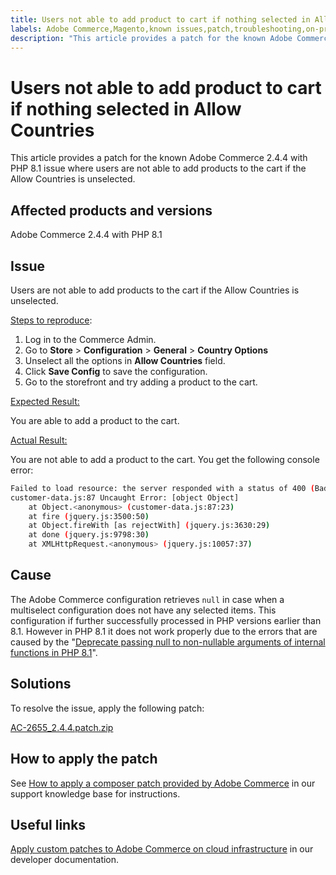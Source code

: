 ```yaml
---
title: Users not able to add product to cart if nothing selected in Allow Countries
labels: Adobe Commerce,Magento,known issues,patch,troubleshooting,on-premises,cloud infrastructure,2.4.4,PHP 8.1,Allow Countries,Configuration,add product to cart
description: "This article provides a patch for the known Adobe Commerce 2.4.4 with PHP 8.1 issue where users are not able to add products to the cart if the Allow Countries is unselected."
---
```


# Users not able to add product to cart if nothing selected in Allow Countries

This article provides a patch for the known Adobe Commerce 2.4.4 with PHP 8.1 issue where users are not able to add products to the cart if the Allow Countries is unselected.

## Affected products and versions

Adobe Commerce 2.4.4 with PHP 8.1

## Issue

Users are not able to add products to the cart if the Allow Countries is unselected.

<u>Steps to reproduce</u>:

1. Log in to the Commerce Admin.
1. Go to **Store** > **Configuration** > **General** > **Country Options**
1. Unselect all the options in **Allow Countries** field.
1. Click **Save Config** to save the configuration.
1. Go to the storefront and try adding a product to the cart.

<u>Expected Result:</u>

You are able to add a product to the cart.

<u>Actual Result:</u>

You are not able to add a product to the cart. You get the following console error:

```bash
Failed to load resource: the server responded with a status of 400 (Bad Request)
customer-data.js:87 Uncaught Error: [object Object]
    at Object.<anonymous> (customer-data.js:87:23)
    at fire (jquery.js:3500:50)
    at Object.fireWith [as rejectWith] (jquery.js:3630:29)
    at done (jquery.js:9798:30)
    at XMLHttpRequest.<anonymous> (jquery.js:10057:37)
```

## Cause

The Adobe Commerce configuration retrieves `null` in case when a multiselect configuration does not have any selected items. This configuration if further successfully processed in PHP versions earlier than 8.1. However in PHP 8.1 it does not work properly due to the errors that are caused by the "[Deprecate passing null to non-nullable arguments of internal functions in PHP 8.1](https://wiki.php.net/rfc/deprecate_null_to_scalar_internal_arg)".

## Solutions

To resolve the issue, apply the following patch:

[AC-2655_2.4.4.patch.zip](assets/AC-2655_2.4.4.patch.zip)

## How to apply the patch

See [How to apply a composer patch provided by Adobe Commerce](https://support.magento.com/hc/en-us/articles/360028367731) in our support knowledge base for instructions.

## Useful links

 [Apply custom patches to Adobe Commerce on cloud infrastructure](https://devdocs.magento.com/guides/v2.3/cloud/project/project-patch.html) in our developer documentation.